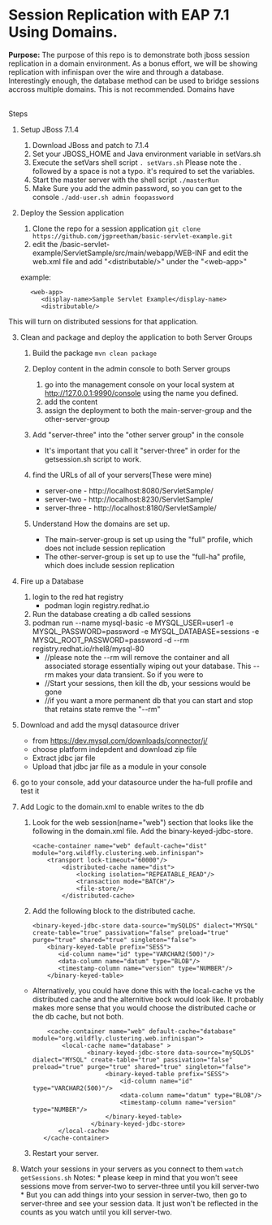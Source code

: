 # Session Replication with EAP 7.1 Using Domains.

**Purpose:**
The purpose of this repo is to demonstrate both jboss session replication in a domain environment. As a bonus effort, we will be showing replication with infinispan over the wire and through a database. Interestingly enough, the database method can be used to bridge sessions accross multiple domains. This is not recommended. Domains have

<br>
Steps

1. Setup JBoss 7.1.4
    1. Download JBoss and patch to 7.1.4
    2. Set your JBOSS\_HOME and Java environment variable in setVars.sh
    3. Execute the setVars shell script
        `. setVars.sh`
        Please note the . followed by a space is not a typo. it's required to set the variables.
    4. Start the master server with the shell script
        `./masterRun`
    5. Make Sure you add the admin password, so you can get to the console
        `./add-user.sh admin foopassword`
2. Deploy the Session application
    1. Clone the repo for a session application
       `git clone https://github.com/jgpreetham/basic-servlet-example.git` 
    2. edit the /basic\-servlet\-example/ServletSample/src/main/webapp/WEB\-INF and edit the web\.xml file and add "\<distributable/\>" under the "\<web\-app\>"
    
    example:

```
      <web-app>
         <display-name>Sample Servlet Example</display-name>
         <distributable/>
```

This will turn on distributed sessions for that application.

3. Clean and package and deploy the application to both Server Groups

    1. Build the package
         `mvn clean package`

    2. Deploy content in the admin console to both Server groups
        1. go into the management console on your local system at http://127.0.0.1:9990/console using the name you defined.
        2. add the content
        3. assign the deployment to both the main-server-group and the other-server-group

    3. Add "server-three" into the "other server group" in the console
        * It's important that you call it "server-three" in order for the getsession.sh script to work.

    4. find the URLs of all of your servers(These were  mine)
        * server-one - http://localhost:8080/ServletSample/
        * server-two - http://localhost:8230/ServletSample/
        * server-three - http://localhost:8180/ServletSample/

    5. Understand How the domains are set up.
        * The main-server-group is set up using the "full" profile, which does not include session replication
        * The other-server-group is set up to use the "full-ha" profile, which does include session replication


4. Fire up a Database
    1. login to the red hat registry
        * podman login registry.redhat.io
    2. Run the database creating a db called sessions
    3. podman run --name mysql-basic -e MYSQL\_USER=user1 -e MYSQL\_PASSWORD=password -e MYSQL\_DATABASE=sessions -e MYSQL\_ROOT\_PASSWORD=password -d --rm registry.redhat.io/rhel8/mysql-80
        * //please note the --rm will remove the container and all associated storage essentially wiping out your database. This --rm makes your data transient. So if you were to
        * //Start your sessions, then kill the db, your sessions would be gone
        * //if you want a more permanent db that you can start and stop that retains state remve the "--rm"
5. Download and add the mysql datasource driver
    * from https://dev.mysql.com/downloads/connector/j/
    * choose platform indepdent and download zip file
    * Extract jdbc jar file
    * Upload that jdbc jar file as a module in your console
6. go to your console, add your datasource under the ha-full profile and test it
7. Add Logic to the domain.xml to enable writes to the db
    1.  Look for the web session(name="web") section that looks like the following in the domain.xml file. Add the binary-keyed-jdbc-store.
        ```
        <cache-container name="web" default-cache="dist" module="org.wildfly.clustering.web.infinispan">
            <transport lock-timeout="60000"/>
                <distributed-cache name="dist">
                    <locking isolation="REPEATABLE_READ"/>
                    <transaction mode="BATCH"/>
                    <file-store/>
                </distributed-cache>                        
        ```
    2. Add the following block to the distributed cache.
        ```
        <binary-keyed-jdbc-store data-source="mySQLDS" dialect="MYSQL" create-table="true" passivation="false" preload="true" purge="true" shared="true" singleton="false">
            <binary-keyed-table prefix="SESS">
               <id-column name="id" type="VARCHAR2(500)"/>
               <data-column name="datum" type="BLOB"/>
               <timestamp-column name="version" type="NUMBER"/>
            </binary-keyed-table>
        ```
    * Alternatively, you could have done this with the local-cache vs the distributed cache and the alternitive bock would look like. It probably makes more sense that you would choose the distributed cache or the db cache, but not both.

        ```
            <cache-container name="web" default-cache="database" module="org.wildfly.clustering.web.infinispan">
                <local-cache name="database" >
                       <binary-keyed-jdbc-store data-source="mySQLDS" dialect="MYSQL" create-table="true" passivation="false" preload="true" purge="true" shared="true" singleton="false">
                            <binary-keyed-table prefix="SESS">
                                <id-column name="id" type="VARCHAR2(500)"/>
                                <data-column name="datum" type="BLOB"/>
                                <timestamp-column name="version" type="NUMBER"/>
                            </binary-keyed-table>
                        </binary-keyed-jdbc-store>
               </local-cache>
           </cache-container>
        ```


    3. Restart your server.
9. Watch your sessions in your servers as you connect to them
    `watch getSessions.sh`
   Notes:
       * please keep in mind that you won't seee sessions move from server-two to server-three until you kill server-two
       * But you can add things into your session in server-two, then go to server-three and see your session data.  It just won't be reflected in the counts as you watch until you kill server-two.
